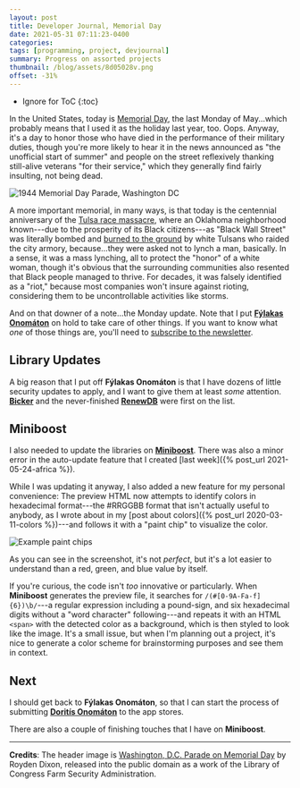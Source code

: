 ```yaml
---
layout: post
title: Developer Journal, Memorial Day
date: 2021-05-31 07:11:23-0400
categories:
tags: [programming, project, devjournal]
summary: Progress on assorted projects
thumbnail: /blog/assets/8d05028v.png
offset: -31%
---
```


* Ignore for ToC
{:toc}

In the United States, today is [Memorial Day](https://en.wikipedia.org/wiki/Memorial_Day), the last Monday of May...which probably means that I used it as the holiday last year, too.  Oops.  Anyway, it's a day to honor those who have died in the performance of their military duties, though you're more likely to hear it in the news announced as "the unofficial start of summer" and people on the street reflexively thanking still-alive veterans "for their service," which they generally find fairly insulting, not being dead.

![1944 Memorial Day Parade, Washington DC](/blog/assets/8d05028v.png "1944 Memorial Day Parade, Washington DC")

A more important memorial, in many ways, is that today is the centennial anniversary of the [Tulsa race massacre](https://en.wikipedia.org/wiki/Tulsa_race_massacre), where an Oklahoma neighborhood known---due to the prosperity of its Black citizens---as "Black Wall Street" was literally bombed and [burned to the ground](https://publicdomainreview.org/essay/photographing-the-tulsa-massacre-of-1921) by white Tulsans who raided the city armory, because...they were asked not to lynch a man, basically.  In a sense, it was a mass lynching, all to protect the "honor" of a white woman, though it's obvious that the surrounding communities also resented that Black people managed to thrive.  For decades, it was falsely identified as a "riot," because most companies won't insure against rioting, considering them to be uncontrollable activities like storms.

And on that downer of a note...the Monday update.  Note that I put [**Fýlakas Onomáton**](https://github.com/jcolag/fylakas-onomaton) on hold to take care of other things.  If you want to know what *one* of those things are, you'll need to [subscribe to the newsletter](https://entropy-arbitrage.mailchimpsites.com/).

## Library Updates

A big reason that I put off **Fýlakas Onomáton** is that I have dozens of little security updates to apply, and I want to give them at least *some* attention.  [**Bicker**](https://github.com/jcolag/Bicker) and the never-finished [**RenewDB**](https://github.com/jcolag/RenewDB) were first on the list.

## Miniboost

I also needed to update the libraries on [**Miniboost**](https://github.com/jcolag/Miniboost).  There was also a minor error in the auto-update feature that I created [last week]({% post_url 2021-05-24-africa %}).

While I was updating it anyway, I also added a new feature for my personal convenience:  The preview HTML now attempts to identify colors in hexadecimal format---the #RRGGBB format that isn't actually useful to anybody, as I wrote about in my [post about colors]({% post_url 2020-03-11-colors %})---and follows it with a "paint chip" to visualize the color.

![Example paint chips](/blog/assets/miniboost-paintchip.png "Example paint chips")

As you can see in the screenshot, it's not *perfect*, but it's a lot easier to understand than a red, green, and blue value by itself.

If you're curious, the code isn't *too* innovative or particularly.  When **Miniboost** generates the preview file, it searches for `/(#[0-9A-Fa-f]{6})\b/`---a regular expression including a pound-sign, and six hexadecimal digits without a "word character" following---and repeats it with an HTML `<span>` with the detected color as a background, which is then styled to look like the image.  It's a small issue, but when I'm planning out a project, it's nice to generate a color scheme for brainstorming purposes and see them in context.

## Next

I should get back to **Fýlakas Onomáton**, so that I can start the process of submitting [**Doritís Onomáton**](https://github.com/jcolag/doritis-onomaton) to the app stores.

There are also a couple of finishing touches that I have on **Miniboost**.

* * *

**Credits**:  The header image is [Washington, D.C. Parade on Memorial Day](https://www.loc.gov/resource/fsa.8d05028/) by Royden Dixon, released into the public domain as a work of the Library of Congress Farm Security Administration.

